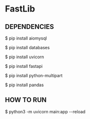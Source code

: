 # FastLib

<h2>DEPENDENCIES</h2>
 <p> $ pip install aiomysql </p>
 <p> $ pip install databases </p>
 <p> $ pip install uvicorn </p>
 <p> $ pip install fastapi </p>
 <p> $ pip install python-multipart </p>
 <p> $ pip install pandas </p>

<h2>HOW TO RUN </h2>
 <p> $ python3 -m uvicorn main:app --reload </p>
